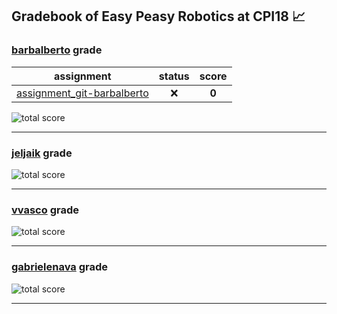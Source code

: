 ## Gradebook of Easy Peasy Robotics at CPI18 :chart_with_upwards_trend:

### [**barbalberto**](https://github.com/barbalberto) grade

| assignment | status | score |
|    :--:    |  :--:  | :--:  |
| [assignment_git-barbalberto](https://github.com/easy-peasy-robotics/assignment_git-barbalberto) | :x: | **0** |

![total score](https://img.shields.io/badge/total_score-0-orange.svg?style=flat-square)

---


### [**jeljaik**](https://github.com/jeljaik) grade

![total score](https://img.shields.io/badge/total_score-0-orange.svg?style=flat-square)

---


### [**vvasco**](https://github.com/vvasco) grade

![total score](https://img.shields.io/badge/total_score-0-orange.svg?style=flat-square)

---


### [**gabrielenava**](https://github.com/gabrielenava) grade

![total score](https://img.shields.io/badge/total_score-0-orange.svg?style=flat-square)

---

